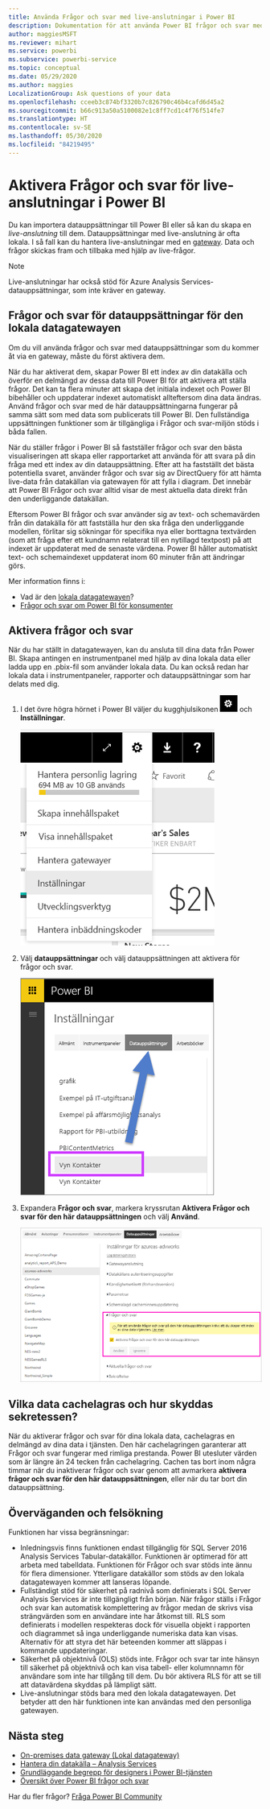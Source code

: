 ```yaml
---
title: Använda Frågor och svar med live-anslutningar i Power BI
description: Dokumentation för att använda Power BI frågor och svar med frågor med naturligt språk på live-anslutningar till Analysis Services-data och den lokala datagatewayen.
author: maggiesMSFT
ms.reviewer: mihart
ms.service: powerbi
ms.subservice: powerbi-service
ms.topic: conceptual
ms.date: 05/29/2020
ms.author: maggies
LocalizationGroup: Ask questions of your data
ms.openlocfilehash: cceeb3c874bf3320b7c826790c46b4cafd6d45a2
ms.sourcegitcommit: b66c913a50a5100082e1c8ff7cd1c4f76f514fe7
ms.translationtype: HT
ms.contentlocale: sv-SE
ms.lasthandoff: 05/30/2020
ms.locfileid: "84219495"
---
```

# <a name="enable-qa-for-live-connections-in-power-bi"></a>Aktivera Frågor och svar för live-anslutningar i Power BI

Du kan importera datauppsättningar till Power BI eller så kan du skapa en *live-anslutning* till dem. Datauppsättningar med live-anslutning är ofta lokala. I så fall kan du hantera live-anslutningar med en [gateway](../connect-data/service-gateway-onprem.md). Data och frågor skickas fram och tillbaka med hjälp av live-frågor.

> [!NOTE]
> Live-anslutningar har också stöd för Azure Analysis Services-datauppsättningar, som inte kräver en gateway.

## <a name="qa-for-on-premises-data-gateway-datasets"></a>Frågor och svar för datauppsättningar för den lokala datagatewayen
Om du vill använda frågor och svar med datauppsättningar som du kommer åt via en gateway, måste du först aktivera dem.

När du har aktiverat dem, skapar Power BI ett index av din datakälla och överför en delmängd av dessa data till Power BI för att aktivera att ställa frågor. Det kan ta flera minuter att skapa det initiala indexet och Power BI bibehåller och uppdaterar indexet automatiskt allteftersom dina data ändras. Använd frågor och svar med de här datauppsättningarna fungerar på samma sätt som med data som publicerats till Power BI. Den fullständiga uppsättningen funktioner som är tillgängliga i Frågor och svar-miljön stöds i båda fallen.

När du ställer frågor i Power BI så fastställer frågor och svar den bästa visualiseringen att skapa eller rapportarket att använda för att svara på din fråga med ett index av din datauppsättning. Efter att ha fastställt det bästa potentiella svaret, använder frågor och svar sig av DirectQuery för att hämta live-data från datakällan via gatewayen för att fylla i diagram. Det innebär att Power BI Frågor och svar alltid visar de mest aktuella data direkt från den underliggande datakällan.

Eftersom Power BI frågor och svar använder sig av text- och schemavärden från din datakälla för att fastställa hur den ska fråga den underliggande modellen, förlitar sig sökningar för specifika nya eller borttagna textvärden (som att fråga efter ett kundnamn relaterat till en nytillagd textpost) på att indexet är uppdaterat med de senaste värdena. Power BI håller automatiskt text- och schemaindexet uppdaterat inom 60 minuter från att ändringar görs.

Mer information finns i:

* Vad är den [lokala datagatewayen](../connect-data/service-gateway-onprem.md)?
* [Frågor och svar om Power BI för konsumenter](../consumer/end-user-q-and-a.md)

## <a name="enable-qa"></a>Aktivera frågor och svar
När du har ställt in datagatewayen, kan du ansluta till dina data från Power BI.  Skapa antingen en instrumentpanel med hjälp av dina lokala data eller ladda upp en .pbix-fil som använder lokala data.  Du kan också redan har lokala data i instrumentpaneler, rapporter och datauppsättningar som har delats med dig.

1. I det övre högra hörnet i Power BI väljer du kugghjulsikonen ![kugghjulsikon](media/service-q-and-a-direct-query/power-bi-cog.png) och **Inställningar**.
   
   ![Menyn Inställningar](media/service-q-and-a-direct-query/powerbi-settings.png)
2. Välj **datauppsättningar** och välj datauppsättningen att aktivera för frågor och svar.
   
   ![Skärmen Datauppsättningar i menyn Inställningar](media/service-q-and-a-direct-query/power-bi-q-and-a-settings.png)
3. Expandera **Frågor och svar**, markera kryssrutan **Aktivera Frågor och svar för den här datauppsättningen** och välj **Använd**.
   
    ![Utökat område för frågor och svar](media/service-q-and-a-direct-query/power-bi-qna-dataset-direct-query.png)

## <a name="what-data-is-cached-and-how-is-privacy-protected"></a>Vilka data cachelagras och hur skyddas sekretessen?
När du aktiverar frågor och svar för dina lokala data, cachelagras en delmängd av dina data i tjänsten. Den här cachelagringen garanterar att Frågor och svar fungerar med rimliga prestanda. Power BI utesluter värden som är längre än 24 tecken från cachelagring. Cachen tas bort inom några timmar när du inaktiverar frågor och svar genom att avmarkera **aktivera frågor och svar för den här datauppsättningen**, eller när du tar bort din datauppsättning.

## <a name="considerations-and-troubleshooting"></a>Överväganden och felsökning
Funktionen har vissa begränsningar:

* Inledningsvis finns funktionen endast tillgänglig för SQL Server 2016 Analysis Services Tabular-datakällor. Funktionen är optimerad för att arbeta med tabelldata. Funktionen för Frågor och svar stöds inte ännu för flera dimensioner. Ytterligare datakällor som stöds av den lokala datagatewayen kommer att lanseras löpande.
* Fullständigt stöd för säkerhet på radnivå som definierats i SQL Server Analysis Services är inte tillgängligt från början. När frågor ställs i Frågor och svar kan automatisk komplettering av frågor medan de skrivs visa strängvärden som en användare inte har åtkomst till. RLS som definierats i modellen respekteras dock för visuella objekt i rapporten och diagrammet så inga underliggande numeriska data kan visas. Alternativ för att styra det här beteenden kommer att släppas i kommande uppdateringar.
* Säkerhet på objektnivå (OLS) stöds inte. Frågor och svar tar inte hänsyn till säkerhet på objektnivå och kan visa tabell- eller kolumnnamn för användare som inte har tillgång till dem. Du bör aktivera RLS för att se till att datavärdena skyddas på lämpligt sätt. 
* Live-anslutningar stöds bara med den lokala datagatewayen. Det betyder att den här funktionen inte kan användas med den personliga gatewayen.

## <a name="next-steps"></a>Nästa steg

- [On-premises data gateway (Lokal datagateway)](../connect-data/service-gateway-onprem.md)  
- [Hantera din datakälla – Analysis Services](../connect-data/service-gateway-enterprise-manage-ssas.md)  
- [Grundläggande begrepp för designers i Power BI-tjänsten](../fundamentals/service-basic-concepts.md)  
- [Översikt över Power BI frågor och svar](../consumer/end-user-q-and-a.md)  

Har du fler frågor? [Fråga Power BI Community](https://community.powerbi.com/)
